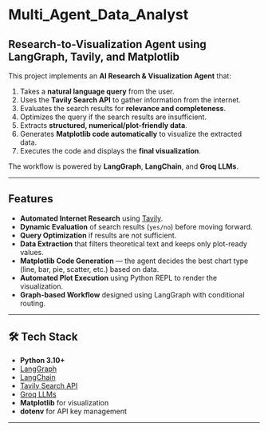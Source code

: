 # Multi_Agent_Data_Analyst

## Research-to-Visualization Agent using LangGraph, Tavily, and Matplotlib  

This project implements an **AI Research & Visualization Agent** that:  
1. Takes a **natural language query** from the user.  
2. Uses the **Tavily Search API** to gather information from the internet.  
3. Evaluates the search results for **relevance and completeness**.  
4. Optimizes the query if the search results are insufficient.  
5. Extracts **structured, numerical/plot-friendly data**.  
6. Generates **Matplotlib code automatically** to visualize the extracted data.  
7. Executes the code and displays the **final visualization**.  

The workflow is powered by **LangGraph**, **LangChain**, and **Groq LLMs**.

---

##  Features
- **Automated Internet Research** using [Tavily](https://tavily.com).  
- **Dynamic Evaluation** of search results (`yes/no`) before moving forward.  
- **Query Optimization** if results are not sufficient.  
- **Data Extraction** that filters theoretical text and keeps only plot-ready values.  
- **Matplotlib Code Generation** — the agent decides the best chart type (line, bar, pie, scatter, etc.) based on data.  
- **Automated Plot Execution** using Python REPL to render the visualization.  
- **Graph-based Workflow** designed using LangGraph with conditional routing.  

---

## 🛠️ Tech Stack
- **Python 3.10+**  
- [LangGraph](https://github.com/langchain-ai/langgraph)  
- [LangChain](https://www.langchain.com/)  
- [Tavily Search API](https://tavily.com/)  
- [Groq LLMs](https://groq.com/)  
- **Matplotlib** for visualization  
- **dotenv** for API key management  

---
